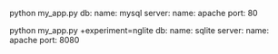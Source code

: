 python my_app.py
db:
  name: mysql
server:
  name: apache
  port: 80

python my_app.py +experiment=nglite
db:
  name: sqlite
server:
  name: apache
  port: 8080
